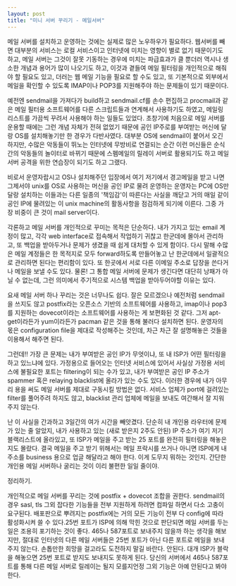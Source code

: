 ```yaml
---
layout: post
title: "미니 서버 꾸리기 - 메일서버"
---
```



메일 서버를 설치하고 운영하는 것에는 실제로 많은 노우하우가 필요하다. 웹서버를 빼면 대부분의 서비스는 로컬 서비스이고 인터넷에 미치는 영향이 별로 없기 때문이기도 하고, 메일 서버는 그것이 잘못 기동하는 경우에 미치는 파급효과가 클 뿐더러 역시나 생소한 개념과 용어가 많이 나오기도 하고, 이것과 곁들여 메일 필터링을 개인적으로 해줘야 할 필요도 있고, 더러는 웹 메일 기능을 필요로 할 수도 있고, 또 기본적으로 외부에서 메일을 확인할 수 있도록 IMAP이나 POP3를 지원해주야 하는 문제들이 있기 때문이다.




예전엔 sendmail을 가져다가 build하고 sendmail.cf를 손수 편집하고 procmail과 같은 메일 필터용 소프트웨어를 다른 스크립트들과 연계해서 사용하기도 하였고, 메일링 리스트를 가끔씩 꾸려서 사용해야 하는 일들도 있었다. 초창기에 처음으로 메일 서버를 운용할 때에는 그런 개념 자체가 전혀 없었기 때문에 공인 IP주로를 부여받는 머신에 달랑 OS를 설치해놓기만 한 경우가 다반사였다. 대부분 OS에 sendmail이 붙어서 오긴 하지만, 수많은 악동들이 뛰노는 인터넷에 무방비로 연결되는 순간 이런 머신들은 순식간의 악동들의 놀이터로 바뀌기 때문에 스펨메일의 릴레이 서버로 활용되기도 하고 메일 서버 공격을 위한 연습장이 되기도 하고 그랬다. 




비로서 운영자랍시고 OS나 설치해주던 입장에서 여기 저기에서 경고메일을 받고 나면 그제서야 unix를 OS로 사용하는 머신을 공인 IP로 물려 운영하는 운영자는 PC에 OS만 달랑 설치하는 이들과는 다른 일종의 '책임감'이 따른다는 사실을 깨닫고 거의 매일 같이 공인 IP에 물려있는 이 unix machine의 활동사항을 점검하게 되기에 이른다. 그중 가장 비중이 큰 것이 mail server이다. 




각론하고 메일 서버를 개인적으로 꾸미는 목적은 단순하다. 내가 가지고 있는 email 계정이 많고, 각각 web interface로 접속해서 작업하기 귀찮고 한군데에 몰아서 관리하고, 또 백업을 받아두거나 문제가 생겼을 때 쉽게 대처할 수 있게 함이다. 다시 말해 수많은 메일 계정들은 한 목적지로 모두 forward하도록 만들어놓고 난 한군데에서 일괄적으로 관리하면 된다는 편리함이 있다. 또 한곳에서 서로 다른 이메일 주소로 답장을 쓴다거나 메일을 보낼 수도 있다. 물론! 그 통합 메일 서버에 문제가 생긴다면 대단히 낭패가 아닐 수 없는데, 그런 의미에서 주기적으로 시스템 백업을 받아두어야할 이유는 있다. 




요새 메일 서버 하나 꾸리는 것은 너무나도 쉽다. 잘은 모르겠으나 예전처럼 sendmail을 쓰지도 않고 postfix라는 오픈소스 기반의 소프트웨어를 사용하고, imap이나 pop3를 지원하는 dovecot이라는 소프트웨어를 사용하는 게 보편화된 것 같다. 그저 apt-get이라든가 yum이라든가 pacman 같은 것을 통해 불러다 설치하면 된다. 운영자의 몫은 configuration file을 제대로 작성해주는 것인데, 차근 차근 잘 설명해놓은 것들을 이용해서 해주면 된다.




그런데!! 가장 큰 문제는 내가 부여받은 공인 IP가 무엇이냐, 또 내 ISP가 어떤 필터링을 하고 있느냐에 있다. 가정용으로 들어오는 인터넷 서비스에 있어서 사실상 가정용 서비스에 불필요한 포트는 filtering이 되는 수가 있고, 내가 부여받은 공인 IP 주소가 spammer 혹은 relaying blacklist에 올라가 있는 수도 있다. 이러한 경우에 내가 아무리 용을 써도 메일 서버를 제대로 구동시킬 방법은 없다. 서비스 업체가 port에 걸려있는 filter를 풀어주려 하지도 않고, blacklist 관리 업체에 메일을 보내도 여간해서 잘 지워주지 않는다.




난 이 사실을 간과하고 3일간의 여가 시간을 빼앗겼다. 단순히 내 개인용 라우터에 문제가 있는 줄 알았지, 내가 사용하고 있는 (새로 받은지 2주도 안된) IP 주소가 여기 저기 블랙리스트에 올라있고, 또 ISP가 메일을 주고 받는 25 포트를 완전히 필터링을 해놓은지도 몰랐다. 결국 메일을 주고 받기 위해서는 메일 프락시를 쓰거나 아니면 ISP에게 내 주소를 business 용으로 업글 해달라고 해야 한다. 이게 도무지 뭐하는 것인지. 간단한 개인용 메일 서버하나 굴리는 것이 이리 불편한 일일 줄이야. 




정리하기.



개인적으로 메일 서버를 꾸리는 것에 postfix + dovecot 조합을 권한다. sendmail의 경우 sasl, tls 그외 잡다한 기능들을 전부 지원하게 하려면 컴파일 하면서 다소 고충이 요구된다. 배포판으로 뿌려지는 postfix에는 거의 모든 기능이 전부 다 config에 따라 활성화시켜 쓸 수 있다.25번 포트가 ISP에 의해 막힌 것으로 판단되면 메일 서버를 두는 일은 조용히 포기하는 것이 좋다. 465나 587포트로 보내주지 않을까 하는 생각을 해보지만, 절대로 인터넷의 다른 메일 서버들은 25번 포트가 아닌 다른 포트로 메일을 보내주지 않는다. 손톱만한 희망을 걸고라도 도전하지 말길 바란다. 안된다. 대개 ISP가 블락을 해놓으면 25번 포트로 받지도 보내지도 못하게 된다. 당신의 서버에서 465나 587포트를 통해 다른 메일 서버로 릴레이는 될지 모를지언정 그외 기능은 아예 안된다고 봐야 한다.




